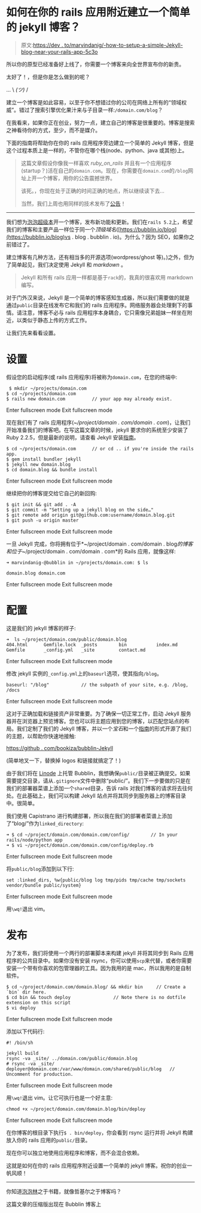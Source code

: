 # 如何在你的 rails 应用附近建立一个简单的 jekyll 博客？

> 原文:[https://dev . to/marvindanig/-how-to-setup-a-simple-Jekyll-blog-near-your-rails-app-5c3o](https://dev.to/marvindanig/-how-to-set-up-a-simple-jekyll-blog-near-your-rails-app-5c3o)

所以你的原型已经准备好上线了，你需要一个博客来向全世界宣布你的新贵。

太好了！，但是你是怎么做到的呢？

… \ *(ツ)* /

建立一个博客是如此容易，以至于你不想错过你的公司在网络上所有的“领域权威”。错过了搜索引擎优化果汁来与子目录一样:`/domain.com/blog`？

在我看来，如果你正在创业，努力一点，建立自己的博客是很重要的。博客是搜索之神看待你的方式，至少，而不是媒介。

下面的指南将帮助你在你的 rails 应用程序旁边建立一个简单的 Jekyll 博客，但是这个过程本质上是一样的，不管你在哪个栈(node、python、java 或其他)上。

> 这篇文章假设你像我一样喜欢 *ruby_on_rails* 并且有一个应用程序(startup？)活在自己的`domain.com`。现在，你需要在`domain.com`的`/blog`网址上开一个博客，用你的公告震撼世界。
> 
> 该死。，你现在处于正确的时间正确的地点，所以继续读下去…
> 
> 当然，我们上周也用同样的技术发布了[公告](https://bubblin.io/blog/announcement)！

* * *

我们想为[泡泡超级本](https://bubblin.io)开一个博客，发布新功能和更新。我们在`rails 5.2`上，希望我们的博客和主要产品一样位于同一个*顶级域名*([https://bubblin.io/blog](https://bubblin.io/blog)vs . blog . bubblin . io)。为什么？因为 SEO，如果你之前错过了。

建立博客有几种方法，还有相当多的开源选项(wordpress/ghost 等)。)之外，但为了简单起见，我们决定使用 Jekyll 和 *markdown* 。

> Jekyll 和所有 rails 应用一样都是基于`rack`的，我真的很喜欢用 markdown 编写。

对于门外汉来说，Jekyll 是一个简单的博客感知生成器，所以我们需要做的就是通过`public`目录在线发布它和我们的 rails 应用程序。网络服务器会处理剩下的事情。请注意，博客不必与 rails 应用程序本身耦合，它只需像兄弟姐妹一样坐在附近，以类似于静态上传的方式工作。

让我们先来看看设置。

# 设置

假设您的启动程序(或 rails 应用程序)将被称为`domain.com`，在您的终端中:

```
 $ mkdir ~/projects/domain.com
$ cd ~/projects/domain.com
$ rails new domain.com          // your app may already exist. 
```

Enter fullscreen mode Exit fullscreen mode

现在我们有了 rails 应用程序(*~/project/domain . com/domain . com*)，让我们开始准备我们的博客吧。在写这篇文章的时候，jekyll 要求你的系统至少安装了 Ruby 2.2.5，但是最新的说明，请查看 Jekyll 安装[指南](https://jekyllrb.com/docs/installation/)。

```
$ cd ~/projects/domain.com      // or cd .. if you're inside the rails app.
$ gem install bundler jekyll
$ jekyll new domain.blog
$ cd domain.blog && bundle install 
```

Enter fullscreen mode Exit fullscreen mode

继续把你的博客提交给它自己的新回购:

```
$ git init && git add . -A
$ git commit -m "Setting up a jekyll blog on the side…"
$ git remote add origin git@github.com:username/domain.blog.git
$ git push -u origin master 
```

Enter fullscreen mode Exit fullscreen mode

一旦 Jekyll 完成，你将拥有位于*~/project/domain . com/domain . blog*的博客和位于*~/project/domain . com/domain . com*的 Rails 应用，就像这样:

```
➜ marvindanig-@bubblin in ~/projects/domain.com: $ ls

domain.blog domain.com 
```

Enter fullscreen mode Exit fullscreen mode

# 配置

这是我们的 jekyll 博客的样子:

```
➜  ls ~/project/domain.com/public/domain.blog
404.html      Gemfile.lock  _posts        bin           index.md
Gemfile       _config.yml   _site         contact.md 
```

Enter fullscreen mode Exit fullscreen mode

修改 jekyll 实例的`_config.yml`上的`baseurl`选项，使其指向`/blog`。

```
baseurl: "/blog"            // the subpath of your site, e.g. /blog, /docs 
```

Enter fullscreen mode Exit fullscreen mode

这对于正确加载和链接资产非常重要。为了确保一切正常工作，启动 Jekyll 服务器并在浏览器上预览博客。您也可以将主题应用到您的博客，以匹配您站点的布局。我们定制了我们的 Jekyll 博客，并以一个*宝石*和一个[指南](https://github.com/bookiza/bubblin-jekyll)的形式开源了我们的主题，以帮助你快速地接触:

[https://github . com/bookiza/bubblin-Jekyll](https://github.com/bookiza/bubblin-jekyll)

(简单地叉一下，替换掉 logos 和链接就搞定了！)

由于我们将在 [Linode](https://www.linode.com/?r=98af25a1733481db3f0afe644f31fd2faff8fecd) 上托管 Bubblin，我想确保`public/`目录被正确提交。如果需要提交目录，请从`.gitignore`文件中删除“public/”。我们下一步要做的只是在我们的部署器菜谱上添加一个`shared`目录，告诉 rails 对我们博客的请求将去往何处。在此基础上，我们可以构建 Jekyll 站点并将其同步到服务器上的博客目录中。很简单。

我们使用 Capistrano 进行构建部署，所以我在我们的部署者菜谱上添加了“blog/”作为`linked_directory`:

```
➜ $ cd ~/project/domain.com/domain.com/config/        // In your rails/node/python app
➜ $ vi ~/project/domain.com/domain.com/config/deploy.rb 
```

Enter fullscreen mode Exit fullscreen mode

将`public/blog`添加到以下行:

```
set :linked_dirs, %w{public/blog log tmp/pids tmp/cache tmp/sockets vendor/bundle public/system} 
```

Enter fullscreen mode Exit fullscreen mode

用`\wq!`退出 vim。

# 发布

为了发布，我们将使用一个两行的部署脚本来构建 jekyll 并将其同步到 Rails 应用程序的公共目录中。如果你没有安装 rsync，你可以使用`scp`来代替，或者你需要安装一个带有你喜欢的包管理器的工具。因为我用的是 mac，所以我用的是自制软件。

```
$ cd ~/project/domain.com/domain.blog/ && mkdir bin     // Create a `bin` dir here.
$ cd bin && touch deploy                // Note there is no dotfile extension on this script
$ vi deploy 
```

Enter fullscreen mode Exit fullscreen mode

添加以下代码行:

```
#! /bin/sh

jekyll build
rsync -va _site/ ../domain.com/public/domain.blog
# rsync -va _site/ deployer@domain.com:/var/www/domain.com/shared/public/blog   // Uncomment for production. 
```

Enter fullscreen mode Exit fullscreen mode

用`\wq!`退出 vim。让它可执行也是一个好主意:

```
chmod +x ~/project/domain.com/domain.blog/bin/deploy 
```

Enter fullscreen mode Exit fullscreen mode

在你博客的根目录下执行`$ . bin/deploy`，你会看到 rsync 运行并将 Jekyll 构建放入你的 rails 应用的`public/`目录。

现在你可以独立地使用应用程序和博客，而不会混合依赖。

这就是如何在你的 rails 应用程序附近设置一个简单的 jekyll 博客。祝你的创业一帆风顺！

* * *

你知道[泡泡林](https://bubblin.io)之于书籍，就像哲基尔之于博客吗？

这篇文章的压缩版出现在 Bubblin 博客上